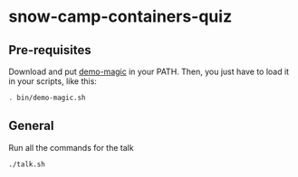 # snow-camp-containers-quiz

## Pre-requisites

Download and put [demo-magic](https://github.com/paxtonhare/demo-magic) in your PATH.
Then, you just have to load it in your scripts, like this:

```bash
. bin/demo-magic.sh
```

## General

Run all the commands for the talk

```bash
./talk.sh
```
